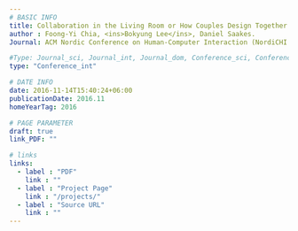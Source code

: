 ```yaml
---
# BASIC INFO
title: Collaboration in the Living Room or How Couples Design Together
author : Foong-Yi Chia, <ins>Bokyung Lee</ins>, Daniel Saakes.
Journal: ACM Nordic Conference on Human-Computer Interaction (NordiCHI 2016)

#Type: Journal_sci, Journal_int, Journal_dom, Conference_sci, Conference_int, conference_dom
type: "Conference_int"

# DATE INFO
date: 2016-11-14T15:40:24+06:00
publicationDate: 2016.11
homeYearTag: 2016

# PAGE PARAMETER
draft: true
link_PDF: ""

# links
links:
  - label : "PDF"
    link : ""
  - label : "Project Page"
    link : "/projects/"
  - label : "Source URL"
    link : ""
---
```

